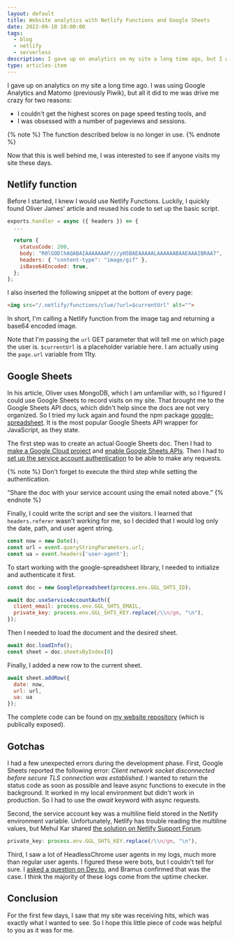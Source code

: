 ```yaml
---
layout: default
title: Website analytics with Netlify Functions and Google Sheets
date: 2022-09-10 10:00:00
tags:
  - blog
  - netlify
  - serverless
description: I gave up on analytics on my site a long time ago, but I was interested to see if anyone visits my site these days, so I built my own simple analytics.
type: articles-item
---
```


I gave up on analytics on my site a long time ago. I was using Google Analytics and Matomo (previously Piwik), but all it did to me was drive me crazy for two reasons:

- I couldn't get the highest scores on page speed testing tools, and
- I was obsessed with a number of pageviews and sessions.

{% note %}
The function described below is no longer in use.
{% endnote %}

Now that this is well behind me, I was interested to see if anyone visits my site these days.

## Netlify function

Before I started, I knew I would use Netlify Functions. Luckily, I quickly found Oliver James' article and reused his code to set up the basic script.

```js
exports.handler = async ({ headers }) => {
  ...

  return {
    statusCode: 200,
    body: "R0lGODlhAQABAIAAAAAAAP///yH5BAEAAAAALAAAAAABAAEAAAIBRAA7",
    headers: { "content-type": "image/gif" },
    isBase64Encoded: true,
  };
};
```

I also inserted the following snippet at the bottom of every page:

```html
<img src="/.netlify/functions/clue/?url=$currentUrl" alt="">
```

In short, I'm calling a Netlify function from the image tag and returning a base64 encoded image.

Note that I'm passing the `url` GET parameter that will tell me on which page the user is. `$currentUrl` is a placeholder variable here. I am actually using the `page.url` variable from 11ty.

## Google Sheets

In his article, Oliver uses MongoDB, which I am unfamiliar with, so I figured I could use Google Sheets to record visits on my site. That brought me to the Google Sheets API docs, which didn't help since the docs are not very organized. So I tried my luck again and found the npm package [google-spreadsheet](https://www.npmjs.com/package/google-spreadsheet). It is the most popular Google Sheets API wrapper for JavaScript, as they state.

The first step was to create an actual Google Sheets doc. Then I had to [make a Google Cloud project](https://developers.google.com/workspace/guides/create-project) and [enable Google Sheets APIs](https://developers.google.com/workspace/guides/enable-apis). Then I had to [set up the service account authentication](https://theoephraim.github.io/node-google-spreadsheet/#/getting-started/authentication?id=service-account) to be able to make any requests.

{% note %}
Don't forget to execute the third step while setting the authentication.

“Share the doc with your service account using the email noted above.”
{% endnote %}

Finally, I could write the script and see the visitors. I learned that `headers.referer` wasn't working for me, so I decided that I would log only the date, path, and user agent string.

```js
const now = new Date();
const url = event.queryStringParameters.url;
const ua = event.headers['user-agent'];
```

To start working with the google-spreadsheet library, I needed to initialize and authenticate it first.

```js
const doc = new GoogleSpreadsheet(process.env.GGL_SHTS_ID);

await doc.useServiceAccountAuth({
  client_email: process.env.GGL_SHTS_EMAIL,
  private_key: process.env.GGL_SHTS_KEY.replace(/\\n/gm, "\n"),
});
```

Then I needed to load the document and the desired sheet.

```js
await doc.loadInfo();
const sheet = doc.sheetsByIndex[0]
```

Finally, I added a new row to the current sheet.

```js
await sheet.addRow({
  date: now,
  url: url,
  ua: ua
});
```

The complete code can be found on [my website repository](https://github.com/maliMirkec/personal-website/blob/master/netlify/functions/clue.js) (which is publically exposed).

## Gotchas

I had a few unexpected errors during the development phase. First, Google Sheets reported the following error: *Client network socket disconnected before secure TLS connection was established*. I wanted to return the status code as soon as possible and leave async functions to execute in the background. It worked in my local environment but didn't work in production. So I had to use the *await* keyword with async requests.

Second, the service account key was a multiline field stored in the Netlify environment variable. Unfortunately, Netlify has trouble reading the multiline values, but Mehul Kar shared [the solution on Netlify Support Forum](https://answers.netlify.com/t/long-environment-variable-with-line-breaks-n/8514/6).

```js
private_key: process.env.GGL_SHTS_KEY.replace(/\\n/gm, "\n"),
```

Third, I saw a lot of HeadlessChrome user agents in my logs, much more than regular user agents. I figured these were bots, but I couldn't tell for sure. I [asked a question on Dev.to](https://dev.to/starbist/what-is-headlesschrome-user-agent-24f8), and Bramus confirmed that was the case. I think the majority of these logs come from the uptime checker.

## Conclusion

For the first few days, I saw that my site was receiving hits, which was exactly what I wanted to see. So I hope this little piece of code was helpful to you as it was for me.
